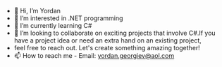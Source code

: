 - 👋 Hi, I’m Yordan
- 👀 I’m interested in .NET programming
- 🌱 I’m currently learning C#
- 💞️ I’m looking to collaborate on exciting projects that involve C#.If you have a project idea or need an extra hand on an existing project,
-  feel free to reach out. Let's create something amazing together!
- 📫 How to reach me - Email: yordan.georgiev@aol.com

<!---
YordanCode/YordanCode is a ✨ special ✨ repository because its `README.md` (this file) appears on your GitHub profile.
You can click the Preview link to take a look at your changes.
--->
